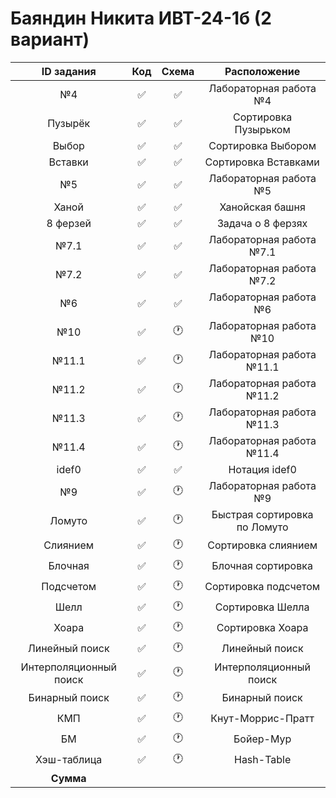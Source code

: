 # Баяндин Никита ИВТ-24-1б (2 вариант)
| ID задания | Код | Схема | Расположение |                                                 
| :----: | :----: | :----: | :----: |
| №4 | ✅ | ✅ | Лабораторная работа №4 |
| Пузырёк | ✅ | ✅ | Сортировка Пузырьком |
| Выбор | ✅ | ✅ | Сортировка Выбором |
| Вставки | ✅ | ✅ | Сортировка Вставками |
| №5 | ✅ | ✅ | Лабораторная работа №5 |
| Ханой | ✅ | ✅ | Ханойская башня |
| 8 ферзей | ✅ | ✅ | Задача о 8 ферзях |
| №7.1 | ✅ | ✅ | Лабораторная работа №7.1 |
| №7.2 | ✅ | ✅ | Лабораторная работа №7.2 |
| №6 | ✅ | ✅ | Лабораторная работа №6 |
| №10 | ✅ | 🕐 | Лабораторная работа №10 |
| №11.1 | ✅ | 🕐 | Лабораторная работа №11.1 |
| №11.2 | ✅ | 🕐 | Лабораторная работа №11.2 |
| №11.3 | ✅ | 🕐 | Лабораторная работа №11.3 |
| №11.4 | ✅ | 🕐 | Лабораторная работа №11.4 |
| idef0 | ✅ | ✅ | Нотация idef0 |
| №9 | ✅ | 🕐 | Лабораторная работа №9 |
| Ломуто | ✅ | 🕐 | Быстрая сортировка по Ломуто |
| Слиянием | ✅ | 🕐 | Сортировка слиянием |
| Блочная | ✅ | 🕐 | Блочная сортировка |
| Подсчетом | ✅ | 🕐 | Сортировка подсчетом |
| Шелл | ✅ | 🕐 | Сортировка Шелла |
| Хоара | ✅ | 🕐 | Сортировка Хоара |
| Линейный поиск | ✅ | 🕐 | Линейный поиск |
| Интерполяционный поиск | ✅ | 🕐 | Интерполяционный поиск |
| Бинарный поиск | ✅ | 🕐 | Бинарный поиск |
| КМП | ✅ | 🕐 | Кнут-Моррис-Пратт |
| БМ | ✅ | 🕐 | Бойер-Мур |
| Хэш-таблица | ✅ | 🕐 | Hash-Table |
| **Сумма** |  |  |  |
